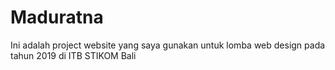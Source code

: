 # Maduratna
Ini adalah project website yang saya gunakan untuk lomba web design pada tahun 2019 di ITB STIKOM Bali
